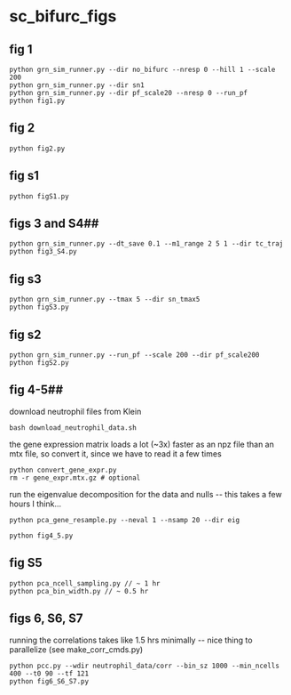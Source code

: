 # sc_bifurc_figs
## fig 1 ##
```
python grn_sim_runner.py --dir no_bifurc --nresp 0 --hill 1 --scale 200
python grn_sim_runner.py --dir sn1
python grn_sim_runner.py --dir pf_scale20 --nresp 0 --run_pf
python fig1.py
```
## fig 2 ##
```
python fig2.py
```
## fig s1 ##
```
python figS1.py
```
## figs 3 and S4##
```
python grn_sim_runner.py --dt_save 0.1 --m1_range 2 5 1 --dir tc_traj
python fig3_S4.py
```

## fig s3 ##
```
python grn_sim_runner.py --tmax 5 --dir sn_tmax5
python figS3.py
```

## fig s2 ##
```
python grn_sim_runner.py --run_pf --scale 200 --dir pf_scale200
python figS2.py
```

## fig 4-5##
download neutrophil files from Klein
```
bash download_neutrophil_data.sh
```

the gene expression matrix loads a lot (~3x) faster as an npz file than an mtx file, so convert it, since we have to read it a few times
```
python convert_gene_expr.py
rm -r gene_expr.mtx.gz # optional
```

run the eigenvalue decomposition for the data and nulls -- this takes a few hours I think...
```
python pca_gene_resample.py --neval 1 --nsamp 20 --dir eig
```

```
python fig4_5.py
```

## fig S5 ##
```
python pca_ncell_sampling.py // ~ 1 hr
python pca_bin_width.py // ~ 0.5 hr
```

## figs 6, S6, S7 ##
running the correlations takes like 1.5 hrs minimally -- nice thing to parallelize (see make_corr_cmds.py)
```
python pcc.py --wdir neutrophil_data/corr --bin_sz 1000 --min_ncells 400 --t0 90 --tf 121 
python fig6_S6_S7.py
```
